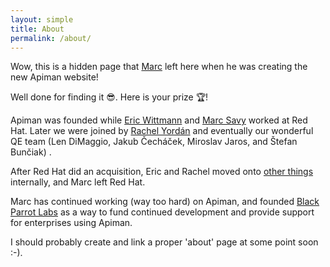 ```yaml
---
layout: simple
title: About
permalink: /about/
---
```


Wow, this is a hidden page that [Marc](https://www.github.com/msavy) left here when he was creating the new Apiman website! 

Well done for finding it 😎. Here is your prize 🏆!

Apiman was founded while [Eric Wittmann](https://github.com/EricWittmann) and [Marc Savy](https://www.github.com/msavy) worked at Red Hat. Later we were joined by [Rachel Yordán](https://github.com/kahboom) and eventually our wonderful QE team (Len DiMaggio, Jakub Čecháček, Miroslav Jaros, and Štefan Bunčiak) .

After Red Hat did an acquisition, Eric and Rachel moved onto [other things](https://www.github.com/apicurio) internally, and Marc left Red Hat.

Marc has continued working (way too hard) on Apiman, and founded [Black Parrot Labs](https://www.blackparrotlabs.io) as a way to fund continued development and provide support for enterprises using Apiman.   

I should probably create and link a proper 'about' page at some point soon :-). 
